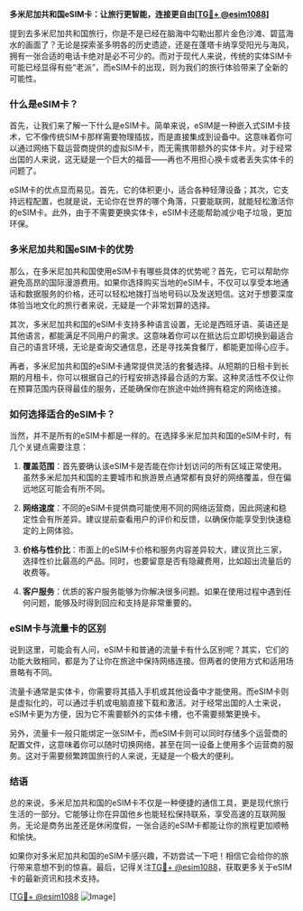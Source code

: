 **多米尼加共和国eSIM卡：让旅行更智能，连接更自由[[TG💪+ @esim1088](https://t.me/s/esim1088)]**

提到去多米尼加共和国旅行，你是不是已经在脑海中勾勒出那片金色沙滩、碧蓝海水的画面了？无论是探索圣多明各的历史遗迹，还是在蓬塔卡纳享受阳光与海风，拥有一张合适的电话卡绝对是必不可少的。而对于现代人来说，传统的实体SIM卡可能已经显得有些“老派”，而eSIM卡的出现，则为我们的旅行体验带来了全新的可能性。

### 什么是eSIM卡？

首先，让我们来了解一下什么是eSIM卡。简单来说，eSIM是一种嵌入式SIM卡技术，它不像传统SIM卡那样需要物理插拔，而是直接集成到设备中。这意味着你可以通过网络下载运营商提供的虚拟SIM卡，而无需携带额外的实体卡片。对于经常出国的人来说，这无疑是一个巨大的福音——再也不用担心换卡或者丢失实体卡的问题了。

eSIM卡的优点显而易见。首先，它的体积更小，适合各种轻薄设备；其次，它支持远程配置，也就是说，无论你在世界的哪个角落，只要能联网，就能轻松激活你的eSIM卡。此外，由于不需要更换实体卡，eSIM卡还能帮助减少电子垃圾，更加环保。

### 多米尼加共和国eSIM卡的优势

那么，在多米尼加共和国使用eSIM卡有哪些具体的优势呢？首先，它可以帮助你避免高昂的国际漫游费用。如果你选择购买当地的eSIM卡，不仅可以享受本地通话和数据服务的价格，还可以轻松地拨打当地号码以及发送短信。这对于想要深度体验当地文化的旅行者来说，无疑是一个非常划算的选择。

其次，多米尼加共和国的eSIM卡支持多种语言设置，无论是西班牙语、英语还是其他语言，都能满足不同用户的需求。这意味着你可以在抵达后立即切换到最适合自己的语言环境，无论是查询交通信息，还是寻找美食餐厅，都能更加得心应手。

再者，多米尼加共和国的eSIM卡通常提供灵活的套餐选择。从短期的日租卡到长期的月租卡，你可以根据自己的行程安排选择最合适的方案。这种灵活性不仅让你在预算范围内获得最佳的服务，还能确保你在旅途中始终拥有稳定的网络连接。

### 如何选择适合的eSIM卡？

当然，并不是所有的eSIM卡都是一样的。在选择多米尼加共和国的eSIM卡时，有几个关键点需要注意：

1. **覆盖范围**：首先要确认该eSIM卡是否能在你计划访问的所有区域正常使用。虽然多米尼加共和国的主要城市和旅游景点通常都有良好的网络覆盖，但在偏远地区可能会有所不同。

2. **网络速度**：不同的eSIM卡提供商可能使用不同的网络运营商，因此网速和稳定性会有所差异。建议提前查看用户的评价和反馈，以确保你能享受到快速稳定的上网体验。

3. **价格与性价比**：市面上的eSIM卡价格和服务内容差异较大，建议货比三家，选择性价比最高的产品。同时，也要留意是否有隐藏费用，比如超出流量后的收费等。

4. **客户服务**：优质的客户服务能够为你解决很多问题。如果在使用过程中遇到任何问题，能够及时得到回应和支持是非常重要的。

### eSIM卡与流量卡的区别

说到这里，可能会有人问，eSIM卡和普通的流量卡有什么区别呢？其实，它们的功能大致相同，都是为了让你在旅途中保持网络连接。但两者的使用方式和适用场景略有不同。

流量卡通常是实体卡，你需要将其插入手机或其他设备中才能使用。而eSIM卡则是虚拟化的，可以通过手机或电脑直接下载和激活。对于经常出国的人士来说，eSIM卡更为方便，因为它不需要额外的实体卡槽，也不需要频繁更换卡。

另外，流量卡一般只能绑定一张SIM卡，而eSIM卡则可以同时存储多个运营商的配置文件，这意味着你可以随时切换网络，甚至在同一设备上使用多个运营商的服务。这对于需要频繁跨国旅行的人来说，无疑是一个极大的便利。

### 结语

总的来说，多米尼加共和国的eSIM卡不仅是一种便捷的通信工具，更是现代旅行生活的一部分。它能够让你在异国他乡也能轻松保持联系，享受高速的互联网服务。无论是商务出差还是休闲度假，一张合适的eSIM卡都能让你的旅程更加顺畅和愉快。

如果你对多米尼加共和国的eSIM卡感兴趣，不妨尝试一下吧！相信它会给你的旅行带来意想不到的惊喜。最后，记得关注[TG💪+ @esim1088](https://t.me/s/esim1088)，获取更多关于eSIM卡的最新资讯和技术支持。

[[TG💪+ @esim1088](https://t.me/s/esim1088) ![Image](https://i.postimg.cc/4NQfJmqS/Snipaste-2025-05-13-00-14-12.png)]